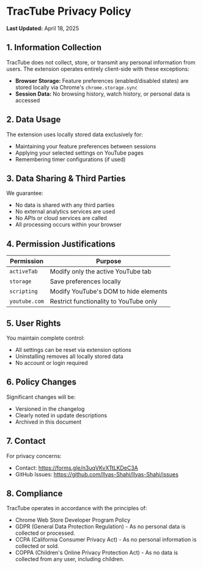 # TracTube Privacy Policy

**Last Updated:** April 18, 2025

## 1. Information Collection

TracTube does not collect, store, or transmit any personal information from users. The extension operates entirely client-side with these exceptions:

- **Browser Storage:** Feature preferences (enabled/disabled states) are stored locally via Chrome's `chrome.storage.sync`
- **Session Data:** No browsing history, watch history, or personal data is accessed

## 2. Data Usage

The extension uses locally stored data exclusively for:

- Maintaining your feature preferences between sessions
- Applying your selected settings on YouTube pages
- Remembering timer configurations (if used)

## 3. Data Sharing & Third Parties

We guarantee:

- No data is shared with any third parties
- No external analytics services are used
- No APIs or cloud services are called
- All processing occurs within your browser

## 4. Permission Justifications

| Permission    | Purpose                                |
| ------------- | -------------------------------------- |
| `activeTab`   | Modify only the active YouTube tab     |
| `storage`     | Save preferences locally               |
| `scripting`   | Modify YouTube's DOM to hide elements  |
| `youtube.com` | Restrict functionality to YouTube only |

## 5. User Rights

You maintain complete control:

- All settings can be reset via extension options
- Uninstalling removes all locally stored data
- No account or login required

## 6. Policy Changes

Significant changes will be:

- Versioned in the changelog
- Clearly noted in update descriptions
- Archived in this document

## 7. Contact

For privacy concerns:

- Contact: https://forms.gle/n3uqVKvXTtLKDeC3A
- GitHub Issues: https://github.com/Ilyas-Shahi/Ilyas-Shahi/issues

## 8. Compliance

TracTube operates in accordance with the principles of:

- Chrome Web Store Developer Program Policy
- GDPR (General Data Protection Regulation) - As no personal data is collected or processed.
- CCPA (California Consumer Privacy Act) - As no personal information is collected or sold.
- COPPA (Children's Online Privacy Protection Act) - As no data is collected from any user, including children.
